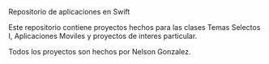 Repositorio de aplicaciones en Swift

Este repositorio contiene proyectos hechos para las clases Temas Selectos I, Aplicaciones Moviles y proyectos de interes particular.

Todos los proyectos son hechos por Nelson Gonzalez.
